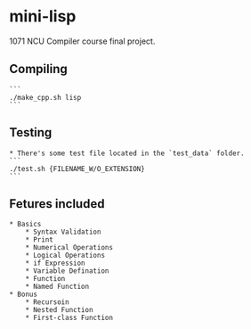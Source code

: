 # mini-lisp

1071 NCU Compiler course final project.

## Compiling
    ```
    ./make_cpp.sh lisp
    ```
## Testing
    * There's some test file located in the `test_data` folder.
    ```
    ./test.sh {FILENAME_W/O_EXTENSION}
    ```

## Fetures included
    * Basics
        * Syntax Validation
        * Print
        * Numerical Operations
        * Logical Operations
        * if Expression
        * Variable Defination
        * Function
        * Named Function
    * Bonus
        * Recursoin
        * Nested Function
        * First-class Function
